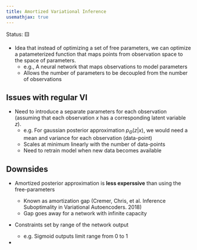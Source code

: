 ```yaml
---
title: Amortized Variational Inference 
usemathjax: true
---
```


Status: 🟨

- Idea that instead of optimizing a set of free parameters, we can optimize a patameterized function that maps points from observation space to the space of parameters.
	- e.g., A neural network that maps observations to model parameters
	- Allows the number of parameters to be decoupled from the number of observations

## Issues with regular VI 
- Need to introduce a separate parameters for each observation (assuming that each observation $x$ has a corresponding latent variable $z$). 
	- e.g. For gaussian posterior approximation $p_{\Theta}(z \vert x)$, we would need a mean and variance for each observation (data-point)
	- Scales at minimum linearly with the number of data-points
	- Need to retrain model when new data becomes available

## Downsides
- Amortized posterior approximation is **less experssive** than using the free-parameters
	- Known as amortization gap (Cremer, Chris, et al. Inference Suboptimality in Variational Autoencoders. 2018)
	- Gap goes away for a network with infinite capacity 
- Constraints set by range of the network output
	- e.g. Sigmoid outputs limit range from 0 to 1


- 